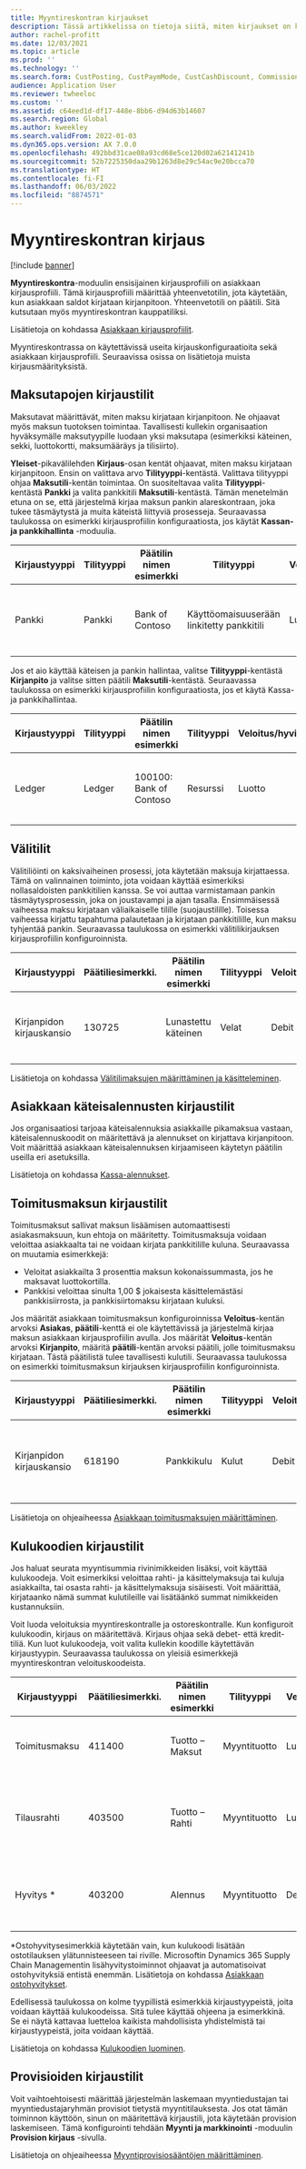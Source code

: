 ```yaml
---
title: Myyntireskontran kirjaukset
description: Tässä artikkelissa on tietoja siitä, miten kirjaukset on konfiguroitu myyntireskontraan, sekä esimerkkejä kirjauskonfiguraatioista.
author: rachel-profitt
ms.date: 12/03/2021
ms.topic: article
ms.prod: ''
ms.technology: ''
ms.search.form: CustPosting, CustPaymMode, CustCashDiscount, CommissionPosting, MarkupTable\_Cust, CustPaymFee
audience: Application User
ms.reviewer: twheeloc
ms.custom: ''
ms.assetid: c64eed1d-df17-448e-8bb6-d94d63b14607
ms.search.region: Global
ms.author: kweekley
ms.search.validFrom: 2022-01-03
ms.dyn365.ops.version: AX 7.0.0
ms.openlocfilehash: 492bbd31cae08a93cd68e5ce120d02a62141241b
ms.sourcegitcommit: 52b7225350daa29b1263d8e29c54ac9e20bcca70
ms.translationtype: HT
ms.contentlocale: fi-FI
ms.lasthandoff: 06/03/2022
ms.locfileid: "8874571"
---
```

# <a name="accounts-receivable-posting"></a>Myyntireskontran kirjaus

[!include [banner](../includes/banner.md)]

**Myyntireskontra**-moduulin ensisijainen kirjausprofiili on asiakkaan kirjausprofiili. Tämä kirjausprofiili määrittää yhteenvetotilin, jota käytetään, kun asiakkaan saldot kirjataan kirjanpitoon. Yhteenvetotili on päätili. Sitä kutsutaan myös myyntireskontran kauppatiliksi.

Lisätietoja on kohdassa [Asiakkaan kirjausprofiilit](../accounts-receivable/customer-posting-profiles.md).

Myyntireskontrassa on käytettävissä useita kirjauskonfiguraatioita sekä asiakkaan kirjausprofiili. Seuraavissa osissa on lisätietoja muista kirjausmäärityksistä.

## <a name="posting-accounts-for-methods-of-payment"></a>Maksutapojen kirjaustilit

Maksutavat määrittävät, miten maksu kirjataan kirjanpitoon. Ne ohjaavat myös maksun tuotoksen toimintaa. Tavallisesti kullekin organisaation hyväksymälle maksutyypille luodaan yksi maksutapa (esimerkiksi käteinen, sekki, luottokortti, maksumääräys ja tilisiirto).

**Yleiset**-pikavälilehden **Kirjaus**-osan kentät ohjaavat, miten maksu kirjataan kirjanpitoon. Ensin on valittava arvo **Tilityyppi**-kentästä. Valittava tilityyppi ohjaa **Maksutili**-kentän toimintaa. On suositeltavaa valita **Tilityyppi**-kentästä **Pankki** ja valita pankkitili **Maksutili**-kentästä. Tämän menetelmän etuna on se, että järjestelmä kirjaa maksun pankin alareskontraan, joka tukee täsmäytystä ja muita käteistä liittyviä prosesseja. Seuraavassa taulukossa on esimerkki kirjausprofiilin konfiguraatiosta, jos käytät **Kassan- ja pankkihallinta** -moduulia.

| Kirjaustyyppi | Tilityyppi | Päätilin nimen esimerkki | Tilityyppi | Veloitus/hyvitys? | Selvitystili | Kuvaus |
|--------------|--------------|---------------------------|--------------|---------------|------------------|-------------|
| Pankki | Pankki | Bank of Contoso | Käyttöomaisuuserään linkitetty pankkitili | Luotto | Ei | Määritä kunkin maksutavan päätili **Maksutili**-kenttään. |

Jos et aio käyttää käteisen ja pankin hallintaa, valitse **Tilityyppi**-kentästä **Kirjanpito** ja valitse sitten päätili **Maksutili**-kentästä. Seuraavassa taulukossa on esimerkki kirjausprofiilin konfiguraatiosta, jos et käytä Kassa- ja pankkihallintaa.

| Kirjaustyyppi | Tilityyppi | Päätilin nimen esimerkki | Tilityyppi | Veloitus/hyvitys? | Selvitystili | Kuvaus |
|--------------|--------------|---------------------------|--------------|---------------|------------------|-------------|
| Ledger | Ledger | 100100: Bank of Contoso | Resurssi | Luotto | Ei | Määritä kunkin maksutavan päätili **Maksutili**-kenttään. |

## <a name="bridging-accounts"></a>Välitilit

Välitiliöinti on kaksivaiheinen prosessi, jota käytetään maksuja kirjattaessa. Tämä on valinnainen toiminto, jota voidaan käyttää esimerkiksi nollasaldoisten pankkitilien kanssa. Se voi auttaa varmistamaan pankin täsmäytysprosessin, joka on joustavampi ja ajan tasalla. Ensimmäisessä vaiheessa maksu kirjataan väliaikaiselle tilille (suojaustilille). Toisessa vaiheessa kirjattu tapahtuma palautetaan ja kirjataan pankkitilille, kun maksu tyhjentää pankin. Seuraavassa taulukossa on esimerkki välitilikirjauksen kirjausprofiilin konfiguroinnista.

| Kirjaustyyppi | Päätiliesimerkki. | Päätilin nimen esimerkki | Tilityyppi | Veloitus/hyvitys? | Selvitystili | Kuvaus |
|--------------|----------------------|---------------------------|--------------|---------------|------------------|-------------|
| Kirjanpidon kirjauskansio | 130725 | Lunastettu käteinen | Velat | Debit | Kyllä | Määritä kunkin maksutavan päätili **Välitili**-kenttään. |

Lisätietoja on kohdassa [Välitilimaksujen määrittäminen ja käsitteleminen](../accounts-receivable/set-up-and-process-bridged-payments.md).

## <a name="posting-accounts-for-customer-cash-discounts"></a>Asiakkaan käteisalennusten kirjaustilit

Jos organisaatiosi tarjoaa käteisalennuksia asiakkaille pikamaksua vastaan, käteisalennuskoodit on määritettävä ja alennukset on kirjattava kirjanpitoon. Voit määrittää asiakkaan käteisalennuksen kirjaamiseen käytetyn päätilin useilla eri asetuksilla.

Lisätietoja on kohdassa [Kassa-alennukset](../cash-bank-management/cash-discounts.md).

## <a name="posting-accounts-for-payment-fees"></a>Toimitusmaksun kirjaustilit

Toimitusmaksut sallivat maksun lisäämisen automaattisesti asiakasmaksuun, kun ehtoja on määritetty. Toimitusmaksuja voidaan veloittaa asiakkaalta tai ne voidaan kirjata pankkitilille kuluna. Seuraavassa on muutamia esimerkkejä:

- Veloitat asiakkailta 3 prosenttia maksun kokonaissummasta, jos he maksavat luottokortilla.
- Pankkisi veloittaa sinulta 1,00 $ jokaisesta käsittelemästäsi pankkisiirrosta, ja pankkisiirtomaksu kirjataan kuluksi.

Jos määrität asiakkaan toimitusmaksun konfiguroinnissa **Veloitus**-kentän arvoksi **Asiakas**, **päätili**-kenttä ei ole käytettävissä ja järjestelmä kirjaa maksun asiakkaan kirjausprofiilin avulla. Jos määrität **Veloitus**-kentän arvoksi **Kirjanpito**, määritä **päätili**-kentän arvoksi päätili, jolle toimitusmaksu kirjataan. Tästä päätilistä tulee tavallisesti kulutili. Seuraavassa taulukossa on esimerkki toimitusmaksun kirjauksen kirjausprofiilin konfiguroinnista.

| Kirjaustyyppi | Päätiliesimerkki. | Päätilin nimen esimerkki | Tilityyppi | Veloitus/hyvitys? | Selvitystili | Kuvaus |
|--------------|----------------------|---------------------------|--------------|---------------|------------------|-------------|
| Kirjanpidon kirjauskansio | 618190 | Pankkikulu | Kulut | Debit | Ei |  Jos **Kulu**-kenttään on valittu **Kirjanpito**, voit valita tämän tilin **Päätili**-kentässä toimitusmaksulle. |

Lisätietoja on ohjeaiheessa [Asiakkaan toimitusmaksujen määrittäminen](../accounts-receivable/tasks/establish-customer-payment-fees.md).

## <a name="posting-accounts-for-charges-codes"></a>Kulukoodien kirjaustilit

Jos haluat seurata myyntisummia rivinimikkeiden lisäksi, voit käyttää kulukoodeja. Voit esimerkiksi veloittaa rahti- ja käsittelymaksuja tai kuluja asiakkailta, tai osasta rahti- ja käsittelymaksuja sisäisesti. Voit määrittää, kirjataanko nämä summat kulutileille vai lisätäänkö summat nimikkeiden kustannuksiin.

Voit luoda veloituksia myyntireskontralle ja ostoreskontralle. Kun konfiguroit kulukoodin, kirjaus on määritettävä. Kirjaus ohjaa sekä debet- että kredit-tiliä. Kun luot kulukoodeja, voit valita kullekin koodille käytettävän kirjaustyypin. Seuraavassa taulukossa on yleisiä esimerkkejä myyntireskontran veloituskoodeista.

| Kirjaustyyppi | Päätiliesimerkki. | Päätilin nimen esimerkki | Tilityyppi | Veloitus/hyvitys? | Selvitystili | Kuvaus |
|--------------|----------------------|---------------------------|--------------|---------------|------------------|-------------|
| Toimitusmaksu | 411400 | Tuotto – Maksut | Myyntituotto | Luotto | Ei | **Esimerkki, jossa ei ole riittävästi varoja:** Asiakkaan/toimittajan debet ja kirjanpitotilin kredit |
| Tilausrahti | 403500 | Tuotto – Rahti | Myyntituotto | Luotto | Ei | **Esimerkki asiakkaalta veloitettavalta rahdista:** Asiakkaan/toimittajan debet ja kirjanpidon kredit |
| Hyvitys  \* | 403200 | Alennus | Myyntituotto | Debit | Ei | **Esimerkki asiakkaan ostohyvityksestä:** Kirjanpitotilin debet ja asiakkaan/toimittajan kredit |

\*Ostohyvitysesimerkkiä käytetään vain, kun kulukoodi lisätään ostotilauksen ylätunnisteeseen tai riville. Microsoftin Dynamics 365 Supply Chain Managementin lisähyvitystoiminnot ohjaavat ja automatisoivat ostohyvityksiä entistä enemmän. Lisätietoja on kohdassa [Asiakkaan ostohyvitykset](../../supply-chain/sales-marketing/tasks/process-customer-rebates.md).

Edellisessä taulukossa on kolme tyypillistä esimerkkiä kirjaustyypeistä, joita voidaan käyttää kulukoodeissa. Sitä tulee käyttää ohjeena ja esimerkkinä. Se ei näytä kattavaa luetteloa kaikista mahdollisista yhdistelmistä tai kirjaustyypeistä, joita voidaan käyttää.

Lisätietoja on kohdassa [Kulukoodien luominen](../accounts-receivable/create-charges-codes.md).

## <a name="posting-accounts-for-commissions"></a>Provisioiden kirjaustilit

Voit vaihtoehtoisesti määrittää järjestelmän laskemaan myyntiedustajan tai myyntiedustajaryhmän provisiot tietystä myyntitilauksesta. Jos otat tämän toiminnon käyttöön, sinun on määritettävä kirjaustili, jota käytetään provision laskemiseen. Tämä konfigurointi tehdään **Myynti ja markkinointi** -moduulin **Provision kirjaus** -sivulla.

Lisätietoja on ohjeaiheessa [Myyntiprovisiosääntöjen määrittäminen](../../supply-chain/sales-marketing/tasks/set-up-sales-commission-rules.md).
